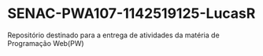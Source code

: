# SENAC-PWA107-1142519125-LucasR
Repositório destinado para a entrega de atividades da matéria de Programação Web(PW)
